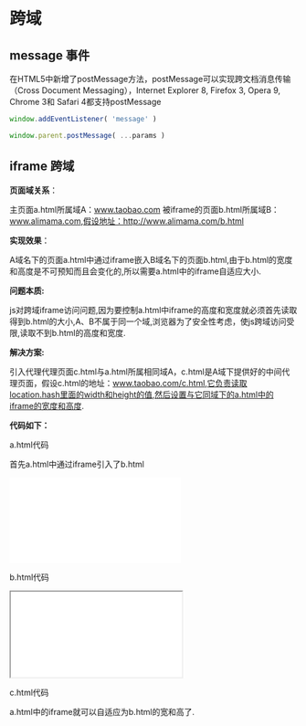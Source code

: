 # 跨域

## message 事件

在HTML5中新增了postMessage方法，postMessage可以实现跨文档消息传输（Cross Document Messaging），Internet Explorer 8, Firefox 3, Opera 9, Chrome 3和 Safari 4都支持postMessage

```js
window.addEventListener( 'message' )

window.parent.postMessage( ...params )
```





## iframe 跨域

**页面域关系**：

主页面a.html所属域A：www.taobao.com
被iframe的页面b.html所属域B：www.alimama.com,假设地址：http://www.alimama.com/b.html

**实现效果**：

A域名下的页面a.html中通过iframe嵌入B域名下的页面b.html,由于b.html的宽度和高度是不可预知而且会变化的,所以需要a.html中的iframe自适应大小.

**问题本质:**

js对跨域iframe访问问题,因为要控制a.html中iframe的高度和宽度就必须首先读取得到b.html的大小,A、B不属于同一个域,浏览器为了安全性考虑，使js跨域访问受限,读取不到b.html的高度和宽度.

**解决方案:**

引入代理代理页面c.html与a.html所属相同域A，c.html是A域下提供好的中间代理页面，假设c.html的地址：www.taobao.com/c.html,它负责读取location.hash里面的width和height的值,然后设置与它同域下的a.html中的iframe的宽度和高度.

**代码如下：**

a.html代码

首先a.html中通过iframe引入了b.html
<iframe id=”b_iframe” height=”0″ width=”0″ src=”http://www.alimama.com/b.html” frameborder=”no” border=”0px” marginwidth=”0″ marginheight=”0″ scrolling=”no” allowtransparency=”yes” ></iframe>

b.html代码

<script type=”text/javascript”>  var b_width = Math.max(document.documentElement.clientWidth,document.body.clientWidth);  var b_height = Math.max(document.documentElement.clientHeight,document.body.clientHeight);  var c_iframe = document.getElementById(”c_iframe”);  c_iframe.src = c_iframe.src+”#”+b_width+”|”+b_height; //http://www.taobao.com/c.html#width|height”}</script><!–js读取b.html的宽和高,把读取到的宽和高设置到和a.html在同一个域的中间代理页面车c.html的src的hash里面–><iframe id=”c_iframe”  height=”0″ width=”0″  src=”http://www.taobao.com/c.html” style=”display:none” ></iframe>

c.html代码

<script type=”text/javascript”>var b_iframe = parent.parent.document.getElementById(”b_iframe”);var hash_url = window.location.hash;var hash_width = hash_url.split(”#”)[1].split(”|”)[0]+”px”;var hash_height = hash_url.split(”#”)[1].split(”|”)[1]+”px”;b_iframe.style.width = hash_width;b_iframe.style.height = hash_height;</script>a.html中的iframe就可以自适应为b.html的宽和高了.